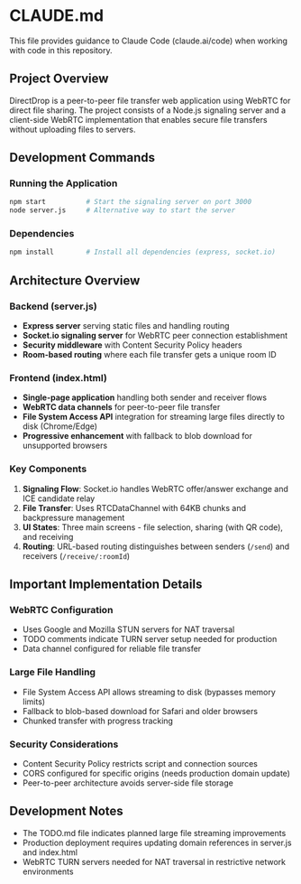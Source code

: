 # CLAUDE.md

This file provides guidance to Claude Code (claude.ai/code) when working with code in this repository.

## Project Overview

DirectDrop is a peer-to-peer file transfer web application using WebRTC for direct file sharing. The project consists of a Node.js signaling server and a client-side WebRTC implementation that enables secure file transfers without uploading files to servers.

## Development Commands

### Running the Application
```bash
npm start          # Start the signaling server on port 3000
node server.js     # Alternative way to start the server
```

### Dependencies
```bash
npm install        # Install all dependencies (express, socket.io)
```

## Architecture Overview

### Backend (server.js)
- **Express server** serving static files and handling routing
- **Socket.io signaling server** for WebRTC peer connection establishment
- **Security middleware** with Content Security Policy headers
- **Room-based routing** where each file transfer gets a unique room ID

### Frontend (index.html)
- **Single-page application** handling both sender and receiver flows
- **WebRTC data channels** for peer-to-peer file transfer
- **File System Access API** integration for streaming large files directly to disk (Chrome/Edge)
- **Progressive enhancement** with fallback to blob download for unsupported browsers

### Key Components

1. **Signaling Flow**: Socket.io handles WebRTC offer/answer exchange and ICE candidate relay
2. **File Transfer**: Uses RTCDataChannel with 64KB chunks and backpressure management
3. **UI States**: Three main screens - file selection, sharing (with QR code), and receiving
4. **Routing**: URL-based routing distinguishes between senders (`/send`) and receivers (`/receive/:roomId`)

## Important Implementation Details

### WebRTC Configuration
- Uses Google and Mozilla STUN servers for NAT traversal
- TODO comments indicate TURN server setup needed for production
- Data channel configured for reliable file transfer

### Large File Handling
- File System Access API allows streaming to disk (bypasses memory limits)
- Fallback to blob-based download for Safari and older browsers
- Chunked transfer with progress tracking

### Security Considerations
- Content Security Policy restricts script and connection sources
- CORS configured for specific origins (needs production domain update)
- Peer-to-peer architecture avoids server-side file storage

## Development Notes

- The TODO.md file indicates planned large file streaming improvements
- Production deployment requires updating domain references in server.js and index.html
- WebRTC TURN servers needed for NAT traversal in restrictive network environments